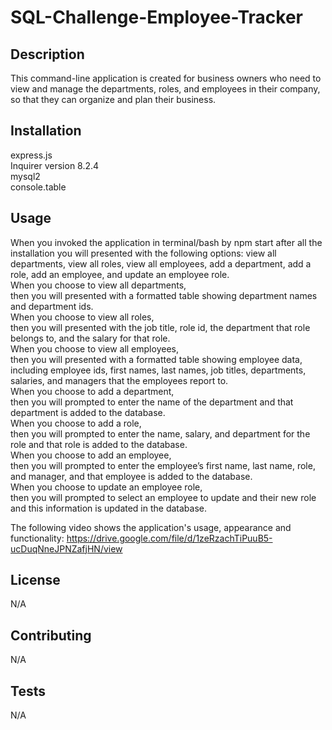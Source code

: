 # SQL-Challenge-Employee-Tracker

## Description
This command-line application is created for business owners who need to view and manage the departments, roles, and employees in their company, so that they can organize and plan their business.

## Installation
express.js <br />
Inquirer version 8.2.4 <br />
mysql2 <br />
console.table <br />

## Usage
When you invoked the application in terminal/bash by npm start after all the installation you will presented with the following options: view all departments, view all roles, view all employees, add a department, add a role, add an employee, and update an employee role. <br />
When you choose to view all departments, <br />
then you will presented with a formatted table showing department names and department ids. <br />
When you choose to view all roles, <br />
then you will presented with the job title, role id, the department that role belongs to, and the salary for that role. <br />
When you choose to view all employees, <br />
then you will presented with a formatted table showing employee data, including employee ids, first names, last names, job titles, departments, salaries, and managers that the employees report to. <br />
When you choose to add a department, <br />
then you will prompted to enter the name of the department and that department is added to the database. <br />
When you choose to add a role, <br />
then you will prompted to enter the name, salary, and department for the role and that role is added to the database. <br />
When you choose to add an employee, <br />
then you will prompted to enter the employee’s first name, last name, role, and manager, and that employee is added to the database. <br />
When you choose to update an employee role, <br />
then you will prompted to select an employee to update and their new role and this information is updated in the database. <br />

The following video shows the application's usage, appearance and functionality:
https://drive.google.com/file/d/1zeRzachTiPuuB5-ucDuqNneJPNZafjHN/view

## License
N/A

## Contributing
N/A

## Tests
  N/A
